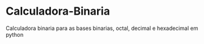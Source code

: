 # Calculadora-Binaria
Calculadora binaria para as bases binarias, octal, decimal e hexadecimal em python
